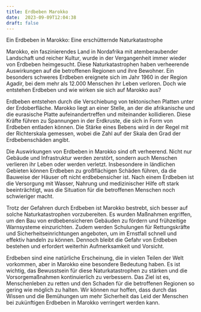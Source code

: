 ```yaml
---
title: Erdbeben Marokko
date:  2023-09-09T12:04:38
draft: false
---
```


Ein Erdbeben in Marokko: Eine erschütternde Naturkatastrophe

Marokko, ein faszinierendes Land in Nordafrika mit atemberaubender Landschaft und reicher Kultur, wurde in der Vergangenheit immer wieder von Erdbeben heimgesucht. Diese Naturkatastrophen haben verheerende Auswirkungen auf die betroffenen Regionen und ihre Bewohner. Ein besonders schweres Erdbeben ereignete sich im Jahr 1960 in der Region Agadir, bei dem mehr als 12.000 Menschen ihr Leben verloren. Doch wie entstehen Erdbeben und wie wirken sie sich auf Marokko aus?

Erdbeben entstehen durch die Verschiebung von tektonischen Platten unter der Erdoberfläche. Marokko liegt an einer Stelle, an der die afrikanische und die eurasische Platte aufeinandertreffen und miteinander kollidieren. Diese Kräfte führen zu Spannungen in der Erdkruste, die sich in Form von Erdbeben entladen können. Die Stärke eines Bebens wird in der Regel mit der Richterskala gemessen, wobei die Zahl auf der Skala den Grad der Erdbebenschäden angibt.

Die Auswirkungen von Erdbeben in Marokko sind oft verheerend. Nicht nur Gebäude und Infrastruktur werden zerstört, sondern auch Menschen verlieren ihr Leben oder werden verletzt. Insbesondere in ländlichen Gebieten können Erdbeben zu großflächigen Schäden führen, da die Bauweise der Häuser oft nicht erdbebensicher ist. Nach einem Erdbeben ist die Versorgung mit Wasser, Nahrung und medizinischer Hilfe oft stark beeinträchtigt, was die Situation für die betroffenen Menschen noch schwieriger macht.

Trotz der Gefahren durch Erdbeben ist Marokko bestrebt, sich besser auf solche Naturkatastrophen vorzubereiten. Es wurden Maßnahmen ergriffen, um den Bau von erdbebensicheren Gebäuden zu fördern und frühzeitige Warnsysteme einzurichten. Zudem werden Schulungen für Rettungskräfte und Sicherheitseinrichtungen angeboten, um im Ernstfall schnell und effektiv handeln zu können. Dennoch bleibt die Gefahr von Erdbeben bestehen und erfordert weiterhin Aufmerksamkeit und Vorsicht.

Erdbeben sind eine natürliche Erscheinung, die in vielen Teilen der Welt vorkommen, aber in Marokko eine besondere Bedeutung haben. Es ist wichtig, das Bewusstsein für diese Naturkatastrophen zu stärken und die Vorsorgemaßnahmen kontinuierlich zu verbessern. Das Ziel ist es, Menschenleben zu retten und den Schaden für die betroffenen Regionen so gering wie möglich zu halten. Wir können nur hoffen, dass durch das Wissen und die Bemühungen um mehr Sicherheit das Leid der Menschen bei zukünftigen Erdbeben in Marokko verringert werden kann.